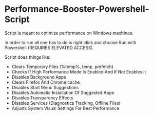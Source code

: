 # Performance-Booster-Powershell-Script

Script is meant to optimize performance on Windows machines.

In order to run all one has to do is right click and choose Run with Powershell (REQUIRES ELEVATED ACCESS).

Script does things like:

- Clears Temporary Files (%temp%, temp, prefetch)
- Checks If High Performance Mode Is Enabled And If Not Enables It
- Disables Background Apps
- Clears Firefox And Chrome cache
- Disables Start Menu Suggestions
- Disables Automatic Installation Of Suggested Apps
- Disables Transparency Effects
- Disables Services (Diagnostics Tracking, Offline Files)
- Adjusts System Visual Settings For Best Performance
